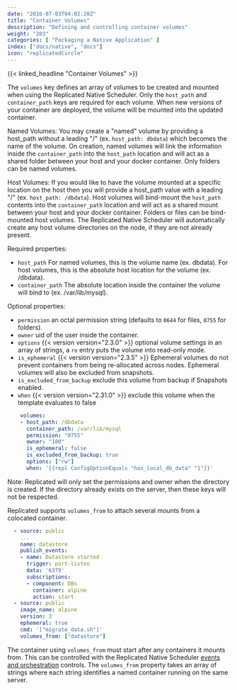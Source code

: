 ```yaml
---
date: "2016-07-03T04:02:20Z"
title: "Container Volumes"
description: "Defining and controlling container volumes"
weight: "203"
categories: [ "Packaging a Native Application" ]
index: ["docs/native", "docs"]
icon: "replicatedCircle"
---
```


{{< linked_headline "Container Volumes" >}}

The `volumes` key defines an array of volumes to be created and mounted when using the Replicated Native Scheduler. Only the `host_path` and `container_path` keys are required for each volume. When new versions of your container are deployed, the volume will be mounted into the updated container.

Named Volumes: You may create a "named" volume by providing a host_path without a leading "/" (ex. `host_path: dbdata`) which becomes the name of the volume. On creation, named volumes will link the information inside the `container_path` into the `host_path` location and will act as a shared folder between your host and your docker container. Only folders can be named volumes.

Host Volumes: If you would like to have the volume mounted at a specific location on the host then you will provide a host_path value with a leading "/" (ex. `host_path: /dbdata`). Host volumes will bind-mount the `host_path` contents into the `container_path` location and will act as a shared mount between your host and your docker container. Folders or files can be bind-mounted host volumes. The Replicated Native Scheduler will automatically create any host volume directories on the node, if they are not already present.

Required properties:

- `host_path` For named volumes, this is the volume name (ex. dbdata). For host volumes, this is the absolute host location for the volume (ex. /dbdata).
- `container_path` The absolute location inside the container the volume will bind to (ex. /var/lib/mysql).

Optional properties:

- `permission` an octal permission string (defaults to `0644` for files, `0755` for folders).
- `owner` uid of the user inside the container.
- `options` {{< version version="2.3.0" >}} optional volume settings in an array of strings, a `ro` entry puts the volume into read-only mode.
- `is_ephemeral` {{< version version="2.3.5" >}} Ephemeral volumes do not prevent containers from being re-allocated across nodes. Ephemeral volumes will also be excluded from snapshots.
- `is_excluded_from_backup` exclude this volume from backup if Snapshots enabled.
- `when` {{< version version="2.31.0" >}} exclude this volume when the template evaluates to false

```yaml
    volumes:
    - host_path: /dbdata
      container_path: /var/lib/mysql
      permission: "0755"
      owner: "100"
      is_ephemeral: false
      is_excluded_from_backup: true
      options: ["rw"]
      when: '{{repl ConfigOptionEquals "has_local_db_data" "1"}}'
```

Note: Replicated will only set the permissions and owner when the directory is created. If the directory already exists on the server, then these keys will not be respected.

Replicated supports `volumes_from` to attach several mounts from a colocated container.

```yaml
  - source: public
    ...
    name: datastore
    publish_events:
    - name: Datastore started
      trigger: port-listen
      data: '6379'
      subscriptions:
      - component: DBs
        container: alpine
        action: start
  - source: public
    image_name: alpine
    version: 3
    ephemeral: true
    cmd: '["migrate_data.sh"]'
    volumes_from: ["datastore"]
```

The container using `volumes_from` must start after any containers it mounts from. This can be controlled with the Replicated Native Scheduler [events and orchestration](/docs/native/packaging-an-application/events-and-orchestration/) controls. The `volumes_from` property takes an array of strings where each string identifies a named container running on the same server.
